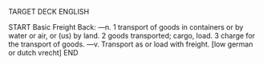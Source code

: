 TARGET DECK
ENGLISH

START
Basic
Freight
Back: —n. 1 transport of goods in containers or by water or air, or (us) by land. 2 goods transported; cargo, load. 3 charge for the transport of goods. —v. Transport as or load with freight. [low german or dutch vrecht]
END
